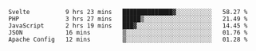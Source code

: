 <!--START_SECTION:waka-->
```text
Svelte          9 hrs 23 mins   ██████████████▓░░░░░░░░░░   58.27 % 
PHP             3 hrs 27 mins   █████▒░░░░░░░░░░░░░░░░░░░   21.49 % 
JavaScript      2 hrs 19 mins   ███▓░░░░░░░░░░░░░░░░░░░░░   14.45 % 
JSON            16 mins         ▒░░░░░░░░░░░░░░░░░░░░░░░░   01.76 % 
Apache Config   12 mins         ▒░░░░░░░░░░░░░░░░░░░░░░░░   01.28 % 
```
<!--END_SECTION:waka-->
